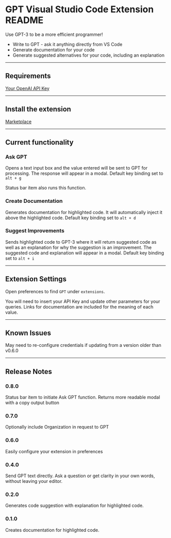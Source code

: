 # GPT Visual Studio Code Extension README
Use GPT-3 to be a more efficient programmer!

- Write to GPT - ask it anything directly from VS Code
- Generate documentation for your code
- Generate suggested alternatives for your code, including an explanation

---

## Requirements
[Your OpenAI API Key](https://beta.openai.com/signup)

--- 

## Install the extension

[Marketplace](https://marketplace.visualstudio.com/items?itemName=Arrendy.gpt3-vscode-extension)

---
## Current functionality
### Ask GPT
Opens a text input box and the value entered will be sent to GPT for processing. The response will appear in a modal.
Default key binding set to `alt + g`

Status bar item also runs this function.

### Create Documentation
Generates documentation for highlighted code. It will automatically inject it above the highlighted code.
Default key binding set to `alt + d`

### Suggest Improvements
Sends highlighted code to GPT-3 where it will return suggested code as well as an explanation for why the suggestion is an improvement. The suggested code and explanation will appear in a modal.
Default key binding set to `alt + i`



---
## Extension Settings
Open preferences to find `GPT` under `extensions`. 

You will need to insert your API Key and update other parameters for your queries. Links for documentation are included for the meaning of each value.

---

## Known Issues
May need to re-configure credentials if updating from a version older than v0.6.0

---

## Release Notes

### 0.8.0
Status bar item to initiate Ask GPT function. Returns more readable modal with a copy output button
### 0.7.0
Optionally include Organization in request to GPT

### 0.6.0
Easily configure your extension in preferences

### 0.4.0
Send GPT text directly. Ask a question or get clarity in your own words, without leaving your editor.

### 0.2.0
Generates code suggestion with explanation for highlighted code.

### 0.1.0
Creates documentation for highlighted code.
